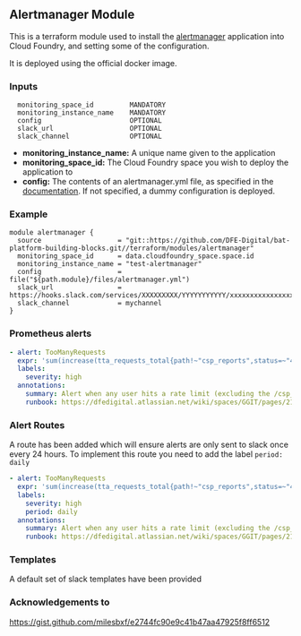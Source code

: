 ## Alertmanager  Module
This is a terraform module used to install the [alertmanager](https://prometheus.io/docs/alerting/latest/alertmanager/) application into Cloud Foundry, and setting some of the configuration.

It is deployed using the official docker image.

### Inputs
```
  monitoring_space_id         MANDATORY
  monitoring_instance_name    MANDATORY
  config                      OPTIONAL
  slack_url                   OPTIONAL
  slack_channel               OPTIONAL
```

- **monitoring_instance_name:** A unique name given to the application
- **monitoring_space_id:** The Cloud Foundry space you wish to deploy the application to
- **config:**  The contents of an alertmanager.yml file, as specified in the [documentation](https://prometheus.io/docs/alerting/latest/configuration/). If not specified, a dummy configuration is deployed.

### Example
```hcl
module alertmanager {
  source                   = "git::https://github.com/DFE-Digital/bat-platform-building-blocks.git//terraform/modules/alertmanager"
  monitoring_space_id      = data.cloudfoundry_space.space.id
  monitoring_instance_name = "test-alertmanager"
  config                   = file("${path.module}/files/alertmanager.yml")
  slack_url                = https://hooks.slack.com/services/XXXXXXXXX/YYYYYYYYYYY/xxxxxxxxxxxxxxxxxxxxxxxx
  slack_channel            = mychannel
}
```

### Prometheus alerts

```yaml
- alert: TooManyRequests
  expr: 'sum(increase(tta_requests_total{path!~"csp_reports",status=~"429"}[1m])) > 0'
  labels:
    severity: high
  annotations:
    summary: Alert when any user hits a rate limit (excluding the /csp_reports endpoint).
    runbook: https://dfedigital.atlassian.net/wiki/spaces/GGIT/pages/2152497153/Rate+Limit
```
### Alert Routes
A route has been added which will ensure alerts are only sent to slack once every 24 hours. To implement this route you need to add the label ```period: daily```

```yaml
- alert: TooManyRequests
  expr: 'sum(increase(tta_requests_total{path!~"csp_reports",status=~"429"}[1m])) > 0'
  labels:
    severity: high
    period: daily
  annotations:
    summary: Alert when any user hits a rate limit (excluding the /csp_reports endpoint).
    runbook: https://dfedigital.atlassian.net/wiki/spaces/GGIT/pages/2152497153/Rate+Limit
```


### Templates
A default set of slack templates have been provided

### Acknowledgements to
https://gist.github.com/milesbxf/e2744fc90e9c41b47aa47925f8ff6512
